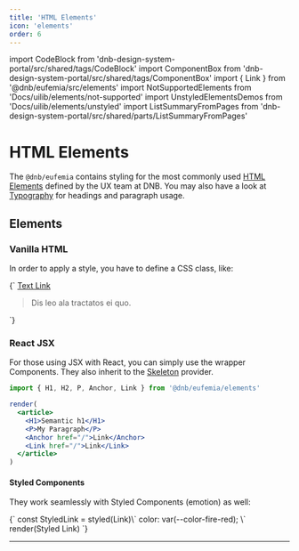 ```yaml
---
title: 'HTML Elements'
icon: 'elements'
order: 6
---
```


import CodeBlock from 'dnb-design-system-portal/src/shared/tags/CodeBlock'
import ComponentBox from 'dnb-design-system-portal/src/shared/tags/ComponentBox'
import { Link } from '@dnb/eufemia/src/elements'
import NotSupportedElements from 'Docs/uilib/elements/not-supported'
import UnstyledElementsDemos from 'Docs/uilib/elements/unstyled'
import ListSummaryFromPages from 'dnb-design-system-portal/src/shared/parts/ListSummaryFromPages'

# HTML Elements

The `@dnb/eufemia` contains styling for the most commonly used [HTML Elements](https://developer.mozilla.org/en-US/docs/Web/HTML/Element) defined by the UX team at DNB. You may also have a look at [Typography](/uilib/typography) for headings and paragraph usage.

## Elements

<ListSummaryFromPages useAsIndex slug="uilib/elements/" />

### Vanilla HTML

In order to apply a style, you have to define a CSS class, like:

<CodeBlock reactLive hidePreview>
{`
<a href="/" className="dnb-anchor">Text Link</a>
<blockquote className="dnb-blockquote">
  Dis leo ala tractatos ei quo.
</blockquote>
`}
</CodeBlock>

### React JSX

For those using JSX with React, you can simply use the wrapper Components. They also inherit to the [Skeleton](/uilib/components/skeleton) provider.

```jsx
import { H1, H2, P, Anchor, Link } from '@dnb/eufemia/elements'

render(
  <article>
    <H1>Semantic h1</H1>
    <P>My Paragraph</P>
    <Anchor href="/">Link</Anchor>
    <Link href="/">Link</Link>
  </article>
)
```

#### Styled Components

They work seamlessly with Styled Components (emotion) as well:

<ComponentBox useRender scope={{Link}}>
{`
const StyledLink = styled(Link)\`
  color: var(--color-fire-red);
\`
render(<StyledLink href="/" target="_blank">Styled Link</StyledLink>)
`}
</ComponentBox>

<UnstyledElementsDemos />

---

<NotSupportedElements />
